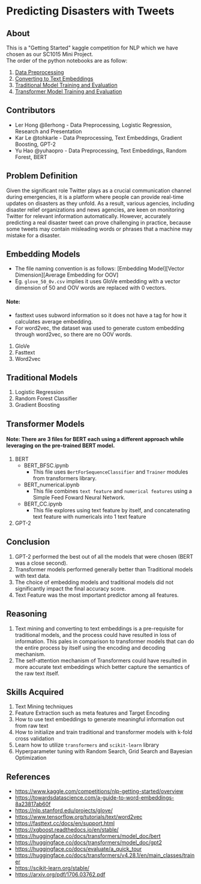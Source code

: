 # Predicting Disasters with Tweets

## About
This is a "Getting Started" kaggle competition for NLP which we have chosen as our SC1015 Mini Project.
<br>The order of the python notebooks are as follow:

1. [Data Preprocessing](https://github.com/tohkarle/SC1015-mini-project/blob/main/preprocessing)
2. [Converting to Text Embeddings](https://github.com/tohkarle/SC1015-mini-project/tree/main/word_embeddings)  
3. [Traditional Model Training and Evaluation](https://github.com/tohkarle/SC1015-mini-project/tree/main/traditional_models)
4. [Transformer Model Training and Evaluation](https://github.com/tohkarle/SC1015-mini-project/tree/main/transformer_models)
   
## Contributors

- Ler Hong @llerhong - Data Preprocessing, Logistic Regression, Research and Presentation
- Kar Le @tohkarle - Data Preprocessing, Text Embeddings, Gradient Boosting, GPT-2
- Yu Hao @yuhaopro - Data Preprocessing, Text Embeddings, Random Forest, BERT

## Problem Definition

Given the significant role Twitter plays as a crucial communication channel during emergencies, it is a platform where people can provide real-time updates on disasters as they unfold. As a result, various agencies, including disaster relief organizations and news agencies, are keen on monitoring Twitter for relevant information automatically. However, accurately predicting a real disaster tweet can prove challenging in practice, because some tweets may contain misleading words or phrases that a machine may mistake for a disaster. 

## Embedding Models

- The file naming convention is as follows: [Embedding Model][Vector Dimension][Average Embedding for OOV]
- Eg. `glove_50_0v.csv` implies it uses GloVe embedding with a vector dimension of 50 and OOV words are replaced with 0 vectors.
#### Note:
- fasttext uses subword information so it does not have a tag for how it calculates average embedding.
- For word2vec, the dataset was used to generate custom embedding through word2vec, so there are no OOV words.

1. GloVe
3. Fasttext 
5. Word2vec

## Traditional Models 

1. Logistic Regression
2. Random Forest Classifier
3. Gradient Boosting

## Transformer Models

#### Note: There are 3 files for BERT each using a different approach while leveraging on the pre-trained BERT model. 
    
1. BERT
    - BERT_BFSC.ipynb
        - This file uses `BertForSequenceClassifier` and `Trainer` modules from transformers library. 
    - BERT_numerical.ipynb
        - This file combines `text feature` and `numerical features` using a Simple Feed Foward Neural Network.
    - BERT_CC.ipynb
        - This file explores using text feature by itself, and concatenating text feature with numericals into 1 text feature
2. GPT-2

## Conclusion

1. GPT-2 performed the best out of all the models that were chosen (BERT was a close second).
2. Transformer models performed generally better than Traditional models with text data.
3. The choice of embedding models and traditional models did not significantly impact the final accuracy score.
4. Text Feature was the most important predictor among all features.

## Reasoning
1. Text mining and converting to text embeddings is a pre-requisite for traditional models, and the process could have resulted in loss of information. This pales in comparison to transformer models that can do the entire process by itself using the encoding and decoding mechanism.
2. The self-attention mechanism of Transformers could have resulted in more accurate text embeddings which better capture the semantics of the raw text itself.

## Skills Acquired
1. Text Mining techniques
2. Feature Extraction such as meta features and Target Encoding
3. How to use text embeddings to generate meaningful information out from raw text
4. How to initialize and train traditional and transformer models with k-fold cross validation
5. Learn how to utilize `transformers` and `scikit-learn` library
6. Hyperparameter tuning with Random Search, Grid Search and Bayesian Optimization

## References
- https://www.kaggle.com/competitions/nlp-getting-started/overview
- https://towardsdatascience.com/a-guide-to-word-embeddings-8a23817ab60f
- https://nlp.stanford.edu/projects/glove/
- https://www.tensorflow.org/tutorials/text/word2vec
- https://fasttext.cc/docs/en/support.html
- https://xgboost.readthedocs.io/en/stable/
- https://huggingface.co/docs/transformers/model_doc/bert
- https://huggingface.co/docs/transformers/model_doc/gpt2
- https://huggingface.co/docs/evaluate/a_quick_tour
- https://huggingface.co/docs/transformers/v4.28.1/en/main_classes/trainer
- https://scikit-learn.org/stable/
- https://arxiv.org/pdf/1706.03762.pdf



